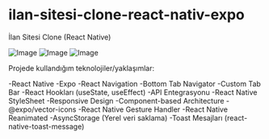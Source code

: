 # ilan-sitesi-clone-react-nativ-expo
İlan Sitesi Clone (React Native)

![Image](https://github.com/user-attachments/assets/a33c700d-9f22-44d6-9435-76f232d31ad0)
![Image](https://github.com/user-attachments/assets/67ed2a8e-db06-4802-aa14-427986d724ad)
![Image](https://github.com/user-attachments/assets/074edcbe-c560-4169-9f26-4c2a7fe0d81c)


Projede kullandığım teknolojiler/yaklaşımlar:

-React Native
-Expo
-React Navigation
-Bottom Tab Navigator
-Custom Tab Bar
-React Hookları (useState, useEffect)
-API Entegrasyonu
-React Native StyleSheet
-Responsive Design
-Component-based Architecture
-@expo/vector-icons
-React Native Gesture Handler
-React Native Reanimated
-AsyncStorage (Yerel veri saklama)
-Toast Mesajları (react-native-toast-message)
